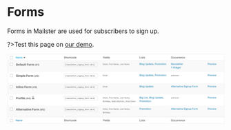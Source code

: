 # Forms

Forms in Mailster are used for subscribers to sign up.

?>Test this page on [our demo](https://demo.mailster.co/wp-admin/edit.php?post_type=newsletter&page=mailster_forms).

![Frontpage](assets/forms-overview.png)


